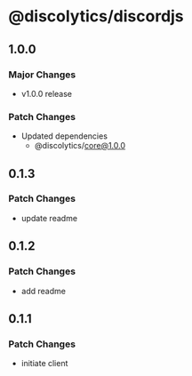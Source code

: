 # @discolytics/discordjs

## 1.0.0

### Major Changes

- v1.0.0 release

### Patch Changes

- Updated dependencies
  - @discolytics/core@1.0.0

## 0.1.3

### Patch Changes

- update readme

## 0.1.2

### Patch Changes

- add readme

## 0.1.1

### Patch Changes

- initiate client
